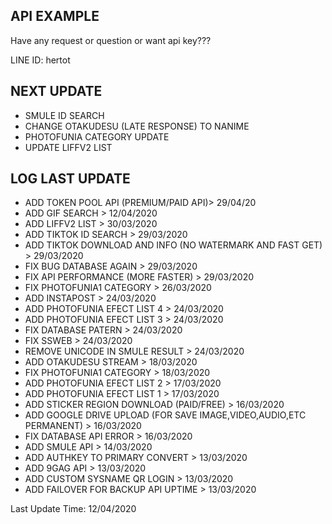## API EXAMPLE ##

Have any request or question or want api key???

LINE ID: hertot


## NEXT UPDATE ##
- SMULE ID SEARCH
- CHANGE OTAKUDESU (LATE RESPONSE) TO NANIME
- PHOTOFUNIA CATEGORY UPDATE
- UPDATE LIFFV2 LIST


## LOG LAST UPDATE ##

- ADD TOKEN POOL API (PREMIUM/PAID API)> 29/04/20
- ADD GIF SEARCH > 12/04/2020
- ADD LIFFV2 LIST > 30/03/2020
- ADD TIKTOK ID SEARCH > 29/03/2020
- ADD TIKTOK DOWNLOAD AND INFO (NO WATERMARK AND FAST GET)  > 29/03/2020
- FIX BUG DATABASE AGAIN  > 29/03/2020
- FIX API PERFORMANCE (MORE FASTER) > 29/03/2020
- FIX PHOTOFUNIA1 CATEGORY > 26/03/2020
- ADD INSTAPOST > 24/03/2020
- ADD PHOTOFUNIA EFECT LIST 4 > 24/03/2020
- ADD PHOTOFUNIA EFECT LIST 3 > 24/03/2020
- FIX DATABASE PATERN > 24/03/2020
- FIX SSWEB > 24/03/2020
- REMOVE UNICODE IN SMULE RESULT > 24/03/2020
- ADD OTAKUDESU STREAM > 18/03/2020
- FIX PHOTOFUNIA1 CATEGORY > 18/03/2020
- ADD PHOTOFUNIA EFECT LIST 2 > 17/03/2020
- ADD PHOTOFUNIA EFECT LIST 1 > 17/03/2020
- ADD STICKER REGION DOWNLOAD (PAID/FREE) > 16/03/2020
- ADD GOOGLE DRIVE UPLOAD (FOR SAVE IMAGE,VIDEO,AUDIO,ETC PERMANENT) > 16/03/2020
- FIX DATABASE API ERROR > 16/03/2020
- ADD SMULE API > 14/03/2020
- ADD AUTHKEY TO PRIMARY CONVERT > 13/03/2020
- ADD 9GAG API > 13/03/2020
- ADD CUSTOM SYSNAME QR LOGIN > 13/03/2020
- ADD FAILOVER FOR BACKUP API UPTIME > 13/03/2020

Last Update Time: 12/04/2020
